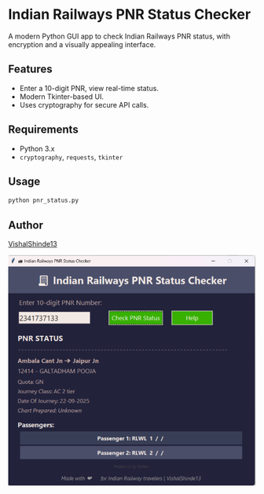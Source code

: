 # Indian Railways PNR Status Checker

A modern Python GUI app to check Indian Railways PNR status, with encryption and a visually appealing interface.

## Features

- Enter a 10-digit PNR, view real-time status.
- Modern Tkinter-based UI.
- Uses cryptography for secure API calls.

## Requirements

- Python 3.x
- `cryptography`, `requests`, `tkinter`

## Usage

```bash
python pnr_status.py
```

## Author

[VishalShinde13](https://github.com/VishalShinde13)

![App Screenshot](screenshot.png)
